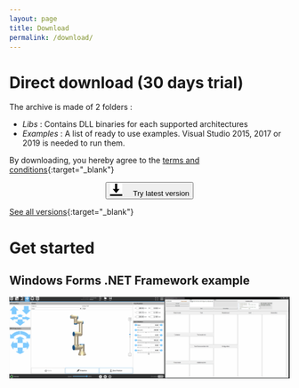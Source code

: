 ```yaml
---
layout: page
title: Download
permalink: /download/
---
```


# Direct download (30 days trial)

The archive is made of 2 folders :
- _Libs_ : Contains DLL binaries for each supported architectures
- _Examples_ : A list of ready to use examples. Visual Studio 2015, 2017 or 2019 is needed to run them.

By downloading, you hereby agree to the [terms and conditions](/eula){:target="_blank"}

<center>
<div class="btn-container">
      <button title="Download it now !" onclick="window.open('https://github.com/underautomation/UniversalRobots/releases/latest/download/UniversalRobotsSDK_UnderAutomation.zip', '_blank')" class="btn-pill">
        <span><img src="/assets/download.png" style="margin-right:20px;" />Try latest version</span>
      </button>
</div>
</center>

[See all versions](https://github.com/underautomation/UniversalRobots/releases){:target="_blank"}

# Get started

## Windows Forms .NET Framework example

[![Winforms example](/assets/winforms-example.gif)](/assets/winforms-example.gif)
